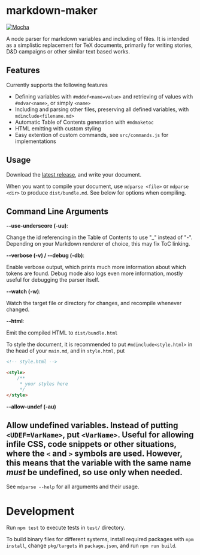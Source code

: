 # markdown-maker

[![Mocha](https://github.com/blitzher/markdown-maker/actions/workflows/node.js.yml/badge.svg)](https://github.com/blitzher/markdown-maker/actions/workflows/node.js.yml)

A node parser for markdown variables and including of files.
It is intended as a simplistic replacement for TeX documents, primarily for writing stories, D&D campaigns or other similar text based works.

## Features


Currently supports the following features
* Defining variables with `#mddef<name=value>` and retrieving of values with `#mdvar<name>`, or simply `<name>`
* Including and parsing other files, preserving all defined variables, with `mdinclude<filename.md>`
* Automatic Table of Contents generation with `#mdmaketoc`
* HTML emitting with custom styling
* Easy extention of custom commands, see `src/commands.js` for implementations

## Usage
Download the [latest release](https://github.com/blitzher/markdown-maker/releases), and write your document.


When you want to compile your document, use `mdparse <file>` or `mdparse <dir>` to produce `dist/bundle.md`.
See below for options when compiling.

## Command Line Arguments

**--use-underscore (-uu)**:

Change the id referencing in the Table of Contents to use "\_" instead of "-".
Depending on your Markdown renderer of choice, this may fix ToC linking.

**--verbose (-v) / --debug (-db)**:

Enable verbose output, which prints much more information about which tokens are found.
Debug mode also logs even more information, mostly useful for debugging the parser itself.


**--watch (-w)**:

Watch the target file or directory for changes, and recompile whenever changed.

**--html**:

Emit the compiled HTML to `dist/bundle.html`

To style the document, it is recommended to put `#mdinclude<style.html>` in the head of your `main.md`, and in `style.html`, put
```html
<!-- style.html -->

<style>
    /**
     * your styles here 
     */
</style>
```

**--allow-undef (-au)**

Allow undefined variables. Instead of putting `<UDEF=VarName>`, put `<VarName>`.
Useful for allowing infile CSS, code snippets or other situations, where the `<` and `>` symbols are used.
However, this means that the variable with the same name *must* be undefined, so use only when needed.
---
See `mdparse --help` for all arguments and their usage.


# Development

Run `npm test` to execute tests in `test/` directory.

To build binary files for different systems, install required packages with `npm install`,
change `pkg/targets` in `package.json`, and run `npm run build`.

